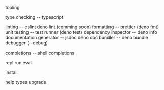 tooling

type checking -- typescript

linting -- eslint deno lint (comming soon)
formatting -- prettier (deno fmt)
unit testing -- test runner (deno test)
dependency inspector -- deno info
documentation generator -- jsdoc deno doc
bundler -- deno bundle
debugger (--debug)

completions -- shell completions

repl
run
eval

install

help
types
upgrade